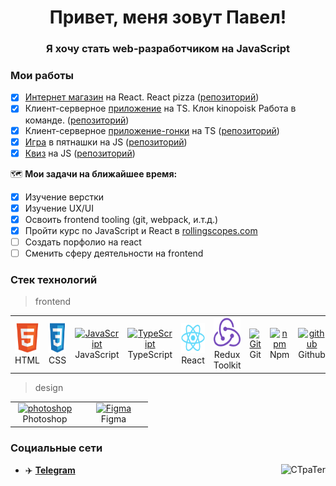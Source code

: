 <h1 align="center">Привет, меня зовут Павел!</h1>
<h3 align="center">Я хочу стать web-разработчиком на JavaScript</h3>

### Мои работы
* [x] <a href="https://react-pizza-ctpater.vercel.app/" target="_blank">Интернет магазин</a> на React. React pizza  (<a href="https://github.com/CTpaTer/react-pizza" target="_blank">репозиторий</a>)
* [x] Клиент-серверное <a href="https://chervyakov-vladislav.github.io/rs-clone/" target="_blank">приложение</a> на TS. Клон kinopoisk Работа в команде. (<a href="https://github.com/ctpater/rs-clone" target="_blank">репозиторий</a>)
* [x] Клиент-серверное <a href="https://rolling-scopes-school.github.io/ctpater-JSFE2022Q3/async-race/" target="_blank">приложение-гонки</a> на TS  (<a href="https://github.com/ctpater/async-race" target="_blank">репозиторий</a>)
* [x] <a href="https://ctpater.github.io/puzzle" target="_blank">Игра</a> в пятнашки на JS  (<a href="https://github.com/CTpaTer/puzzle" target="_blank">репозиторий</a>)
* [x] <a href="https://ctpater.github.io/songbird/" target="_blank">Квиз</a> на JS  (<a href="https://github.com/CTpaTer/songbird" target="_blank">репозиторий</a>)

🗺️ **Мои задачи на ближайшее время:**
<!-- TODO-IST:START -->
* [x] Изучение верстки
* [x] Изучение UX/UI
* [x] Освоить frontend tooling (git, webpack, и.т.д.)
* [x] Пройти курс по JavaScript и React в <a href="https://rollingscopes.com/" target="_blank">rollingscopes.com</a>
* [ ] Создать порфолио на react
* [ ] Сменить сферу деятельности на frontend
<!-- TODO-IST:END -->



### Стек технологий

>  frontend
 
<table width='100%'>
  <tr>
    <td align="center" width="96">
      <a href="#">
        <img src="https://github.com/devicons/devicon/blob/master/icons/html5/html5-original.svg" width="48" height="48" alt="HTML" />
      </a>
      <br>HTML
    </td>
    <td align="center" width="96">
      <a href="#">
        <img src="https://github.com/devicons/devicon/blob/master/icons/css3/css3-original.svg" width="48" height="48" alt="CSS" />
      </a>
      <br>CSS
    </td>
    <td align="center" width="96">
      <a href="#">
        <img src="https://upload.wikimedia.org/wikipedia/commons/thumb/9/99/Unofficial_JavaScript_logo_2.svg/1024px-Unofficial_JavaScript_logo_2.svg.png" width="48" height="48" alt="JavaScript" />
      </a>
      <br>JavaScript
    </td>
   <td align="center" width="96">
      <a href="#">
        <img src="https://upload.wikimedia.org/wikipedia/commons/thumb/4/4c/Typescript_logo_2020.svg/512px-Typescript_logo_2020.svg.png" width="48" height="48" alt="TypeScript" />
      </a>
      <br>TypeScript
    </td>
    <td align="center" width="96">
      <a href="#" >
        <img src="https://github.com/devicons/devicon/blob/master/icons/react/react-original.svg" width="48" height="48" alt="React" />
        </a>
      <br>React
    </td>
   <td align="center" width="96">
      <a href="#" >
        <img src="https://github.com/devicons/devicon/blob/master/icons/redux/redux-original.svg" width="48" height="48" alt="Redux Toolkit" />
        </a>
      <br>Redux Toolkit
    </td>
   <td align="center" width="96">
      <a href="#" >
        <img src="https://upload.wikimedia.org/wikipedia/commons/thumb/3/3f/Git_icon.svg/1200px-Git_icon.svg.png" width="48" height="48" alt="Git" />
      </a>
      <br>Git
    </td>
    <td align="center" width="96"> 
      <a href="#" >
        <img src="https://brandeps.com/icon-download/N/Npm-icon-vector-05.svg" width="48" height="48" alt="npm" />
      </a>
      <br>Npm
    </td>
    <td align="center" width="96"> 
      <a href="#" >
        <img src="https://brandeps.com/icon-download/G/Github-icon-vector-22.svg" width="48" height="48" alt="github" />
      </a>
      <br>Github
    </td>
    <td align="center" width="96"> 
      <a href="#" >
        <img src="https://brandeps.com/icon-download/S/Sass-icon-vector-04.svg" width="48" height="48" alt="github" />
      </a>
      <br>SASS
    </td>
    <td align="center" width="96">
      <a href="#">
        <img src="https://brandeps.com/logo-download/W/WebPack-logo-vector-01.svg" width="48" height="48" alt="webpack" />
      </a>
      <br>Webpack
    </td>
  </tr> 
</table>

>  design
 
<table width='100%'>
  <tr>
    <td align="center" width="96">
      <a href="#" >
        <img src="https://brandeps.com/logo-download/A/Adobe-Photoshop-CC-logo-vector-01.svg" width="45" height="45" alt="photoshop" />
      </a>
      <br>Photoshop
    </td>
    <td align="center" width="96">
      <a href="#" >
        <img src="https://upload.wikimedia.org/wikipedia/commons/3/33/Figma-logo.svg" width="45" height="45" alt="Figma" />
      </a>
      <br>Figma
    </td>
  </tr> 
</table>

### Социальные сети
<a href="#">
  <img align="right" src="https://github-readme-stats.vercel.app/api/top-langs?username=CTpaTer&show_icons=true&locale=en&layout=compact&theme=react" alt="CTpaTer" />
</a>


- ✈️ **[Telegram](https://t.me/dromon)**
